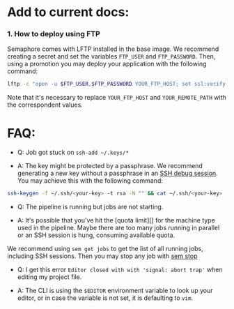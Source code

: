 # Add to current docs:

### 1. How to deploy using FTP

Semaphore comes with LFTP installed in the base image. We recommend creating a secret and set the variables `FTP_USER` and `FTP_PASSWORD`. Then, using a promotion you may deploy your application with the following command:

```bash
lftp -c "open -u $FTP_USER,$FTP_PASSWORD YOUR_FTP_HOST; set ssl:verify-certificate no; mirror -R ./ YOUR_REMOTE_PATH"
```

Note that it's necessary to replace `YOUR_FTP_HOST` and `YOUR_REMOTE_PATH` with the correspondent values.


# FAQ:

- Q: Job got stuck on `ssh-add ~/.keys/*`

- A: The key might be protected by a passphrase. We recommend generating a new key without a passphrase in an [SSH debug session][]. You may achieve this with the following command:

```bash
ssh-keygen -f ~/.ssh/<your-key> -t rsa -N "" && cat ~/.ssh/<your-key>
```
[SSH debug session]: https://docs.semaphoreci.com/use-cases/debugging-with-ssh-access/


- Q: The pipeline is running but jobs are not starting.

- A: It's possible that you've hit the [quota limit][] for the machine type used in the pipeline. Maybe there are too many jobs running in parallel or an SSH session is hung, consuming available quota. 

We recommend using `sem get jobs` to get the list of all running jobs, including SSH sessions. Then you may stop any job with [sem stop][]

[quota]: https://docs.semaphoreci.com/article/133-quotas-and-limits
[sem stop]: https://docs.semaphoreci.com/article/53-sem-reference#sem-get-examples

- Q: I get this error `Editor closed with with 'signal: abort trap'` when editing my project file.

- A: The CLI is using the `$EDITOR` environment variable to look up your editor, or in case the variable is not set, it is defaulting to `vim`.
